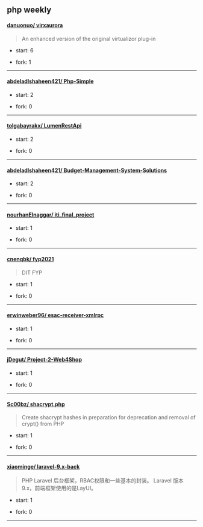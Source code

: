 ## php weekly

#### [danuonuo/ virxaurora](https://github.com/danuonuo/virxaurora)
>  An enhanced version of the original virtualizor plug-in
+ start: 6
+ fork: 1
---
#### [abdeladlshaheen421/ Php-Simple](https://github.com/abdeladlshaheen421/Php-Simple)
>  
+ start: 2
+ fork: 0
---
#### [tolgabayrakx/ LumenRestApi](https://github.com/tolgabayrakx/LumenRestApi)
>  
+ start: 2
+ fork: 0
---
#### [abdeladlshaheen421/ Budget-Management-System-Solutions](https://github.com/abdeladlshaheen421/Budget-Management-System-Solutions)
>  
+ start: 2
+ fork: 0
---
#### [nourhanElnaggar/ iti_final_project](https://github.com/nourhanElnaggar/iti_final_project)
>  
+ start: 1
+ fork: 0
---
#### [cnenqbk/ fyp2021](https://github.com/cnenqbk/fyp2021)
>  DIT FYP
+ start: 1
+ fork: 0
---
#### [erwinweber96/ esac-receiver-xmlrpc](https://github.com/erwinweber96/esac-receiver-xmlrpc)
>  
+ start: 1
+ fork: 0
---
#### [jDegut/ Project-2-Web4Shop](https://github.com/jDegut/Project-2-Web4Shop)
>  
+ start: 1
+ fork: 0
---
#### [Sc00bz/ shacrypt.php](https://github.com/Sc00bz/shacrypt.php)
>  Create shacrypt hashes in preparation for deprecation and removal of crypt() from PHP
+ start: 1
+ fork: 0
---
#### [xiaominge/ laravel-9.x-back](https://github.com/xiaominge/laravel-9.x-back)
>  PHP Laravel 后台框架，RBAC权限和一些基本的封装。 Laravel 版本 9.x，前端框架使用的是LayUI。
+ start: 1
+ fork: 0
---